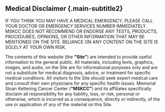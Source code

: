 ## Medical Disclaimer {.main-subtitle2}

IF YOU THINK YOU MAY HAVE A MEDICAL EMERGENCY, PLEASE CALL YOUR DOCTOR OR EMERGENCY SERVICES NUMBER IMMEDIATELY. MSKCC DOES NOT RECOMMEND OR ENDORSE ANY TESTS, PRODUCTS, PROCEDURES, OPINIONS, OR OTHER INFORMATION THAT MAY BE MENTIONED ON THE SITE. RELIANCE ON ANY CONTENT ON THE SITE IS SOLELY AT YOUR OWN RISK.

The contents of this website (the __"Site"__) are intended to provide useful information to the general public. All materials, including texts, graphics, images, and audio, on the Site are for informational purposes only and are not a substitute for medical diagnosis, advice, or treatment for specific medical conditions. All visitors to the Site should seek expert medical care and consult their own physicians for any specific health issues. Memorial Sloan Kettering Cancer Center (__“MSKCC”__) and its affiliates specifically disclaim all responsibility for any liability, loss, or risk, personal or otherwise, which is incurred as a consequence, directly or indirectly, of the use or application of any of the material on this Site.